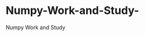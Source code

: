    # Numpy-Work-and-Study-
Numpy Work and Study 
                
                
                                  
                                                 
                                                                                                                               
                 
                                   
                        
      
 
